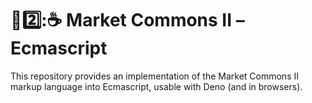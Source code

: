 #  🏪2️⃣:☕️ Market Commons ⅠⅠ – Ecmascript  #

This repository provides an implementation of the Market Commons ⅠⅠ markup language into Ecmascript, usable with Deno (and in browsers).
